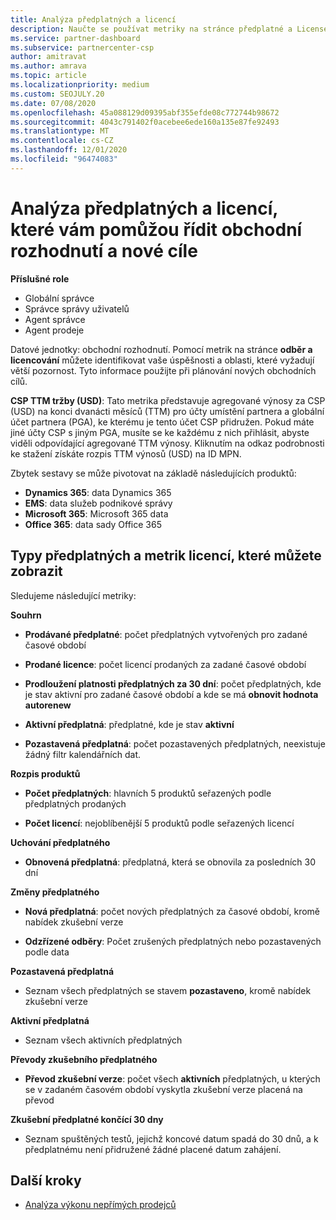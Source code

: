 ```yaml
---
title: Analýza předplatných a licencí
description: Naučte se používat metriky na stránce předplatné a License Analytics k identifikaci vašich úspěchů a oblastí, které vyžadují větší pozornost.
ms.service: partner-dashboard
ms.subservice: partnercenter-csp
author: amitravat
ms.author: amrava
ms.topic: article
ms.localizationpriority: medium
ms.custom: SEOJULY.20
ms.date: 07/08/2020
ms.openlocfilehash: 45a088129d09395abf355efde08c772744b98672
ms.sourcegitcommit: 4043c791402f0acebee6ede160a135e87fe92493
ms.translationtype: MT
ms.contentlocale: cs-CZ
ms.lasthandoff: 12/01/2020
ms.locfileid: "96474083"
---
```

# <a name="analyze-subscriptions-and-licenses-to-help-you-drive-business-decisions-and-new-goals"></a>Analýza předplatných a licencí, které vám pomůžou řídit obchodní rozhodnutí a nové cíle

**Příslušné role**

- Globální správce
- Správce správy uživatelů
- Agent správce
- Agent prodeje

Datové jednotky: obchodní rozhodnutí. Pomocí metrik na stránce **odběr a licencování** můžete identifikovat vaše úspěšnosti a oblasti, které vyžadují větší pozornost. Tyto informace použijte při plánování nových obchodních cílů.

**CSP TTM tržby (USD)**: Tato metrika představuje agregované výnosy za CSP (USD) na konci dvanácti měsíců (TTM) pro účty umístění partnera a globální účet partnera (PGA), ke kterému je tento účet CSP přidružen. Pokud máte jiné účty CSP s jiným PGA, musíte se ke každému z nich přihlásit, abyste viděli odpovídající agregované TTM výnosy.  Kliknutím na odkaz podrobnosti ke stažení získáte rozpis TTM výnosů (USD) na ID MPN.

Zbytek sestavy se může pivotovat na základě následujících produktů:

 - **Dynamics 365**: data Dynamics 365  
 - **EMS**: data služeb podnikové správy  
 - **Microsoft 365**: Microsoft 365 data  
 - **Office 365**: data sady Office 365  


## <a name="types-of-subscription-and-license-metrics-you-can-view"></a>Typy předplatných a metrik licencí, které můžete zobrazit

Sledujeme následující metriky:

**Souhrn**  
 - **Prodávané předplatné**: počet předplatných vytvořených pro zadané časové období  
  
 - **Prodané licence**: počet licencí prodaných za zadané časové období  
  
 - **Prodloužení platnosti předplatných za 30 dní**: počet předplatných, kde je stav aktivní pro zadané časové období a kde se má **obnovit hodnota autorenew**
 
 - **Aktivní předplatná**: předplatné, kde je stav **aktivní**  
 
 - **Pozastavená předplatná**: počet pozastavených předplatných, neexistuje žádný filtr kalendářních dat.  

**Rozpis produktů**
  
 - **Počet předplatných**: hlavních 5 produktů seřazených podle předplatných prodaných  
 
 - **Počet licencí**: nejoblíbenější 5 produktů podle seřazených licencí

**Uchování předplatného**

 - **Obnovená předplatná**: předplatná, která se obnovila za posledních 30 dní  

**Změny předplatného**  
 - **Nová předplatná**: počet nových předplatných za časové období, kromě nabídek zkušební verze  
 
 - **Odzřízené odběry**: Počet zrušených předplatných nebo pozastavených podle data  

**Pozastavená předplatná** 
 
 - Seznam všech předplatných se stavem **pozastaveno**, kromě nabídek zkušební verze  
  
**Aktivní předplatná**

 - Seznam všech aktivních předplatných  

**Převody zkušebního předplatného**  

 - **Převod zkušební verze**: počet všech **aktivních** předplatných, u kterých se v zadaném časovém období vyskytla zkušební verze placená na převod  

**Zkušební předplatné končící 30 dny**  

 - Seznam spuštěných testů, jejichž koncové datum spadá do 30 dnů, a k předplatnému není přidružené žádné placené datum zahájení.  

## <a name="next-steps"></a>Další kroky

- [Analýza výkonu nepřímých prodejců](analyze-indirect-resellers.md)